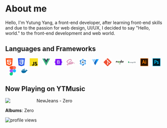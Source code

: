 # About me

Hello, I'm Yutung Yang, a front-end developer, after learning front-end skills and due to the passion for web design, UI/UX, I decided to say "Hello, world." to the front-end development and web world.

## Languages and Frameworks

<img align="center" src="assets/html.png" width="5%"
/>&emsp;<img align="center" src="assets/css.png" width="5%"
/>&emsp;<img align="center" src="assets/js.png" width="5%"
/>&emsp;<img align="center" src="assets/vue.png" width="5%"
/>&emsp;<img align="center" src="assets/Bootstrap_logo.svg.png" width="5%"
/>&emsp;<img align="center" src="assets/sass.png" width="5%"
/>&emsp;<img align="center" src="assets/Quasar_Logo.png" width="5%"
/>&emsp;<img align="center" src="assets/vuetify.svg" width="5%"
/>&emsp;<img align="center" src="assets/git.png" width="5%"
/>&emsp;<img align="center" src="assets/node.png" width="5%"
/>&emsp;<img align="center" src="assets/mongodb.png" width="5%"
/>&emsp;<img align="center" src="assets/ai.png" width="5%"
/>&emsp;<img align="center" src="assets/ps.png" width="5%"
/>&emsp;<img align="center" src="assets/Figma-logo.svg" width="4%"
/>&emsp;<img align="center" src="assets/docker.svg" width="5%"/>

## Now Playing on YTMusic

[<img align="left" width="100" src="https://lh3.googleusercontent.com/oFrIVhQCVshMYSzuVuAX6eY1oF4JcDRDF2u5t3JyGxXFoPjowRLEXopF53V00UWGMD2YxuwPkNCN55w">](https://music.youtube.com/watch?v=pMVpKyipkWU)

NewJeans - Zero

**Albums**: Zero

![profile views](https://komarev.com/ghpvc/?username=wdf3321)
